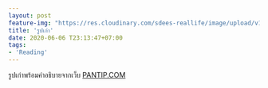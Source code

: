 ```yaml
---
layout: post
feature-img: "https://res.cloudinary.com/sdees-reallife/image/upload/v1555658919/sample_feature_img.png"
title: 'รูปเก่า'
date: 2020-06-06 T23:13:47+07:00
tags:
- 'Reading'
---
```

รูปเก่าพร้อมคำอธิบายจากเว็บ [PANTIP.COM](http://topicstock.pantip.com/isolate/topicstock/2012/11/M12951410/M12951410.html)

<i class="fa fa-child" style="color:plum"></i>
